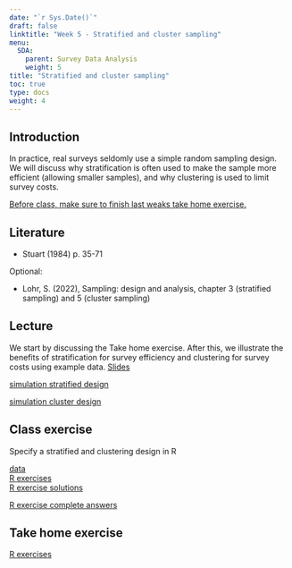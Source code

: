 ```yaml
---
date: "`r Sys.Date()`"
draft: false
linktitle: "Week 5 - Stratified and cluster sampling"
menu:
  SDA:
    parent: Survey Data Analysis
    weight: 5
title: "Stratified and cluster sampling"
toc: true
type: docs
weight: 4
---
```


## Introduction

In practice, real surveys seldomly use a simple random sampling design. We will discuss why stratification is often used to make the sample more efficient (allowing smaller samples), and why clustering is used to limit survey costs.

<ins>Before class, make sure to finish last weaks take home exercise.</ins>

## Literature 

- Stuart (1984) p. 35-71

Optional:
- Lohr, S. (2022), Sampling: design and analysis, chapter 3 (stratified sampling) and 5 (cluster sampling)

## Lecture
We start by discussing the Take home exercise. After this, we illustrate the benefits of stratification for survey efficiency and clustering for survey costs using example data. 
[Slides](/files/SDA/week5/lecture_week_5.pdf)

[simulation stratified design](/files/SDA/week5/simulate_grade_data_stratified.R)

[simulation cluster design](/files/SDA/week5/simulate_grade_data_clustering.R)

## Class exercise
Specify a stratified and clustering design in R

[data](/files/SDA/week5/boys.RDS)   
[R exercises](/files/SDA/week5/class_exercise_week_5.pdf)  
[R exercise solutions](/files/SDA/week5/class_exercise_week_5.Rmd)

[R exercise complete answers](/files/SDA/week5/class_exercise_week_5_complete.Rmd)

## Take home exercise
[R exercises](/files/SDA/week5/take_home_exercise_week_5.pdf)
